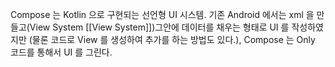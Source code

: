 Compose 는 Kotlin 으로 구현되는 선언형 UI 시스템. 기존 Android 에서는 xml 을 만들고(View System [[View System]])그안에 데이터를 채우는 형태로 UI 를 작성하였지만 (물론 코드로 View 를 생성하여 추가를 하는 방법도 있다.), Compose 는 Only 코드를 통해서 UI 를 그린다. 